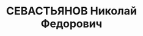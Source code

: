 ---
title: СЕВАСТЬЯНОВ Николай Федорович
description: 'Род. в 1892, Нижегородская губ., Арзамасский уезд, с. Пузо, русский,
  обр.: начальное, б/п. Проживал: Московская обл., Серпуховской р-н, д. Глазово. Чернорабочий
  завода им.Сольца в Серпухове.

  Арестован 07.07.1936. Обв. в принадлежности к к.-р. террористической организации
  и в подготовке терактов. Приговор: ВК ВС СССР, 07.03.1937 – ВМН. Расстрелян 08.03.1937,
  г.Москва.

  Реабилитирован ВК ВС СССР 04.12.1958'
---